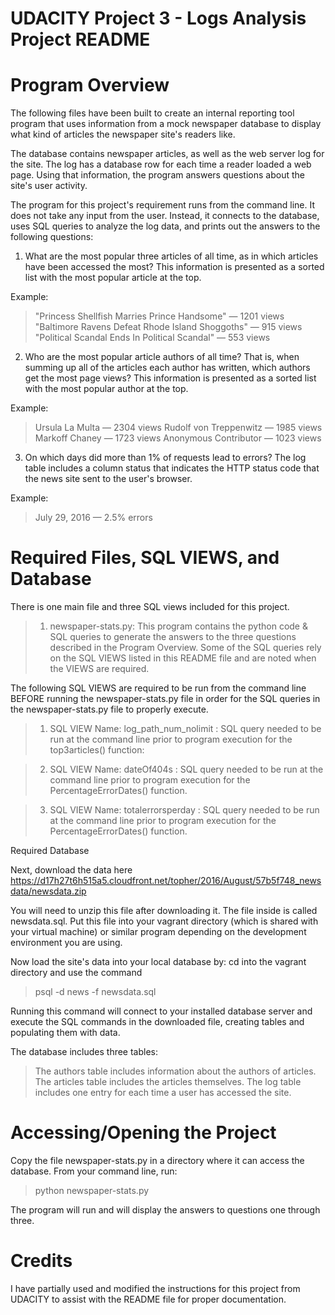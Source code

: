 #
# UDACITY Project 3 - Logs Analysis Project README

# Program Overview

The following files have been built to create an internal reporting tool program
that uses information from a mock newspaper database to display what kind of articles the newspaper site's readers like.

The database contains newspaper articles, as well as the web server log for the
site. The log has a database row for each time a reader loaded a web page.
Using that information, the program answers questions about the site's user
activity.

The program for this project's requirement runs from the command line. It does
not take any input from the user. Instead, it connects to the database, uses SQL queries to analyze the log data, and prints out the answers to the following questions:

1. What are the most popular three articles of all time, as in which articles have
been accessed the most? This information is presented as a sorted list with the
most popular article at the top.

Example:

> "Princess Shellfish Marries Prince Handsome" — 1201 views
> "Baltimore Ravens Defeat Rhode Island Shoggoths" — 915 views
> "Political Scandal Ends In Political Scandal" — 553 views

2. Who are the most popular article authors of all time? That is, when summing
up all of the articles each author has written, which authors get the most page views? This information is presented as a sorted list with the most popular
author at the top.

Example:

> Ursula La Multa — 2304 views
> Rudolf von Treppenwitz — 1985 views
> Markoff Chaney — 1723 views
> Anonymous Contributor — 1023 views

3. On which days did more than 1% of requests lead to errors? The log table
includes a column status that indicates the HTTP status code that the news site
sent to the user's browser.

Example:

> July 29, 2016 — 2.5% errors


# Required Files, SQL VIEWS, and Database

There is one main file and three SQL views included for this project.

> 1.	newspaper-stats.py: This program contains the python code & SQL queries
to generate the answers to the three questions described in the
Program Overview. Some of the SQL queries rely on the SQL VIEWS listed in this
README file and are noted when the VIEWS are required.

The following SQL VIEWS are required to be run from the command line BEFORE
running the newspaper-stats.py file in order for the SQL queries in the newspaper-stats.py file to properly execute.

> 1.	SQL VIEW Name: log_path_num_nolimit : SQL query needed to be run at the
command line prior to program execution for the top3articles() function:
<!--
  create view log_path_num_nolimit AS SELECT path, count(*) AS num
    FROM log WHERE path != '/'
    GROUP BY path
    ORDER BY num DESC
    LIMIT 3;
-->

> 2.	SQL VIEW Name: dateOf404s : SQL query needed to be run at the
command line prior to program execution for the PercentageErrorDates() function.
<!--
  create view dateOf404s AS SELECT time::timestamp::date, count(*) AS date404
    FROM log WHERE status != '200 OK'
    GROUP BY time
    ORDER BY date404 DESC;
-->

> 3.	SQL VIEW Name: totalerrorsperday : SQL query needed to be run at the
command line prior to program execution for the PercentageErrorDates() function.
<!--
  create view totalreqperday AS SELECT time::timestamp::date,
  count(*) AS reqperday
  FROM log
  GROUP BY time::timestamp::date;
-->

Required Database

Next, download the data here https://d17h27t6h515a5.cloudfront.net/topher/2016/August/57b5f748_newsdata/newsdata.zip

You will need to unzip this file after downloading it. The file inside is called newsdata.sql. Put this file into your vagrant directory (which is shared with
your virtual machine) or similar program depending on the development
environment you are using.

Now load the site's data into your local database by: cd into the vagrant directory and use the command

> psql -d news -f newsdata.sql

Running this command will connect to your installed database server and execute the SQL commands in the downloaded file, creating tables and populating them with data.

The database includes three tables:

> The authors table includes information about the authors of articles.
> The articles table includes the articles themselves.
> The log table includes one entry for each time a user has accessed the site.


# Accessing/Opening the Project

Copy the file newspaper-stats.py in a directory where it can access the
database.  From your command line, run:

> python newspaper-stats.py

The program will run and will display the answers to questions one through three.

# Credits

I have partially used and modified the instructions for this project from
UDACITY to assist with the README file for proper documentation.
